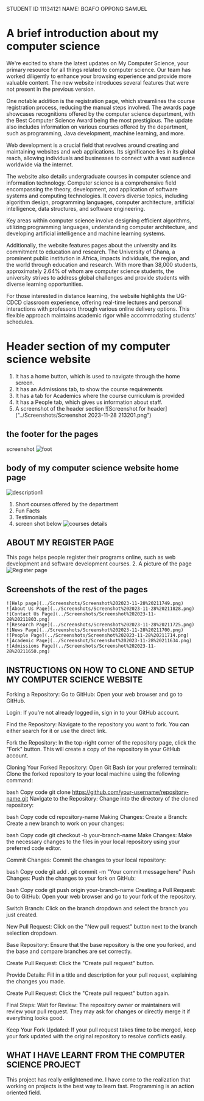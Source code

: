 STUDENT ID 11134121
NAME: BOAFO OPPONG SAMUEL
# A brief introduction about my computer science

We're excited to share the latest updates on My Computer Science, your primary resource for all things related to computer science. Our team has worked diligently to enhance your browsing experience and provide more valuable content. The new website introduces several features that were not present in the previous version.

One notable addition is the registration page, which streamlines the course registration process, reducing the manual steps involved. The awards page showcases recognitions offered by the computer science department, with the Best Computer Science Award being the most prestigious. The update also includes information on various courses offered by the department, such as programming, Java development, machine learning, and more.

Web development is a crucial field that revolves around creating and maintaining websites and web applications. Its significance lies in its global reach, allowing individuals and businesses to connect with a vast audience worldwide via the internet.

The website also details undergraduate courses in computer science and information technology. Computer science is a comprehensive field encompassing the theory, development, and application of software systems and computing technologies. It covers diverse topics, including algorithm design, programming languages, computer architecture, artificial intelligence, data structures, and software engineering.

Key areas within computer science involve designing efficient algorithms, utilizing programming languages, understanding computer architecture, and developing artificial intelligence and machine learning systems.

Additionally, the website features pages about the university and its commitment to education and research. The University of Ghana, a prominent public institution in Africa, impacts individuals, the region, and the world through education and research. With more than 38,000 students, approximately 2.64% of whom are computer science students, the university strives to address global challenges and provide students with diverse learning opportunities.

For those interested in distance learning, the website highlights the UG-CDCD classroom experience, offering real-time lectures and personal interactions with professors through various online delivery options. This flexible approach maintains academic rigor while accommodating students' schedules.


# Header section of my computer science website 
1. It has a home button, which is used to navigate through the home screen.
2. It has an Admissions tab, to show the course requirements
3. It has a tab for Academics where the course curriculum is provided
4. It has a People tab, which gives us information about staff.
5. A screenshot of the header section
![Screenshot for header]("../Screenshots/Screenshot 2023-11-28 213201.png")
## the footer for the pages
screenshot
![foot](../Screenshots/Screenshot%202023-11-28%20213359.png)

## body of my computer science website home page
![description1](../Screenshots/Screenshot%202023-11-28%20211617.png)

1. Short courses offered by the department
2. Fun Facts
3. Testimonials
5. screen shot below
   ![courses details](../Screenshots/Screenshot%202023-11-28%20211617.png)
## ABOUT MY REGISTER PAGE
This page helps people register their programs online, such as web development and software development courses.
2. A picture of the page
   ![Register page](../Screenshots/Screenshot%202023-11-28%20211737.png)
## Screenshots of the rest of the pages
    ![Help page](../Screenshots/Screenshot%202023-11-28%20211749.png)
    ![About Us Page](../Screenshots/Screenshot%202023-11-28%20211828.png)
    ![Contact Us Page](../Screenshots/Screenshot%202023-11-28%20211803.png)
    ![Research Page](../Screenshots/Screenshot%202023-11-28%20211725.png)
    ![News Page](../Screenshots/Screenshot%202023-11-28%20211700.png)
    ![People Page](../Screenshots/Screenshot%202023-11-28%20211714.png)
    ![Academic Page](../Screenshot/Screenshot%202023-11-28%20211634.png)
    ![Admissions Page](../Screenshots/Screenshot%202023-11-28%20211650.png)
## INSTRUCTIONS ON HOW TO CLONE AND SETUP MY COMPUTER SCIENCE WEBSITE
Forking a Repository:
Go to GitHub:
Open your web browser and go to GitHub.

Login:
If you're not already logged in, sign in to your GitHub account.

Find the Repository:
Navigate to the repository you want to fork. You can either search for it or use the direct link.

Fork the Repository:
In the top-right corner of the repository page, click the "Fork" button. This will create a copy of the repository in your GitHub account.

Cloning Your Forked Repository:
Open Git Bash (or your preferred terminal):
Clone the forked repository to your local machine using the following command:

bash
Copy code
git clone https://github.com/your-username/repository-name.git
Navigate to the Repository:
Change into the directory of the cloned repository:

bash
Copy code
cd repository-name
Making Changes:
Create a Branch:
Create a new branch to work on your changes:

bash
Copy code
git checkout -b your-branch-name
Make Changes:
Make the necessary changes to the files in your local repository using your preferred code editor.

Commit Changes:
Commit the changes to your local repository:

bash
Copy code
git add .
git commit -m "Your commit message here"
Push Changes:
Push the changes to your fork on GitHub:

bash
Copy code
git push origin your-branch-name
Creating a Pull Request:
Go to GitHub:
Open your web browser and go to your fork of the repository.

Switch Branch:
Click on the branch dropdown and select the branch you just created.

New Pull Request:
Click on the "New pull request" button next to the branch selection dropdown.

Base Repository:
Ensure that the base repository is the one you forked, and the base and compare branches are set correctly.

Create Pull Request:
Click the "Create pull request" button.

Provide Details:
Fill in a title and description for your pull request, explaining the changes you made.

Create Pull Request:
Click the "Create pull request" button again.

Final Steps:
Wait for Review:
The repository owner or maintainers will review your pull request. They may ask for changes or directly merge it if everything looks good.

Keep Your Fork Updated:
If your pull request takes time to be merged, keep your fork updated with the original repository to resolve conflicts easily.
 ## WHAT I HAVE LEARNT FROM THE COMPUTER SCIENCE PROJECT
 This project has really enlightened me. I have come to the realization that working on projects is the best way to learn fast. Programming is an action oriented field.
